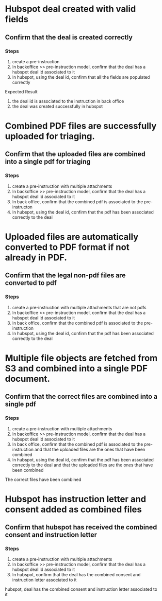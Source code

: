 # Hubspot deal created with valid fields
## Confirm that the deal is created correctly

### Steps
1. create a pre-instruction
2. In backoffice >> pre-instruction model, confirm that the deal has a hubspot deal id associated to it
3. In hubspot, using the deal id, confirm that all the fields are populated correctly

Expected Result
1. the deal id is associated to the instruction in back office
2. the deal was created successfully in hubspot 


# Combined PDF files are successfully uploaded for triaging.
## Confirm that the uploaded files are combined into a single pdf for triaging

### Steps
1. create a pre-instruction with multiple attachments
2.  In backoffice >> pre-instruction model, confirm that the deal has a hubspot deal id associated to it
3. In back office, confirm that the combined pdf is associated to the pre-instructon
4. In hubspot, using the deal id, confirm that the pdf has been associated correctly to the deal 

# Uploaded files are automatically converted to PDF format if not already in PDF.
## Confirm that the legal non-pdf files are converted to pdf 

### Steps
1. create a pre-instruction with multiple attachments that are not pdfs
2.   In backoffice >> pre-instruction model, confirm that the deal has a hubspot deal id associated to it
3. In back office, confirm that the combined pdf is associated to the pre-instruction
4. In hubspot, using the deal id, confirm that the pdf has been associated correctly to the deal 



# Multiple file objects are fetched from S3 and combined into a single PDF document.
## Confirm that the correct files are combined into a single pdf
### Steps
1. create a pre-instruction with multiple attachments 
2.  In backoffice >> pre-instruction model, confirm that the deal has a hubspot deal id associated to it
3. In back office, confirm that the combined pdf is associated to the pre-instruction and that the uploaded files are the ones that have been combined
4. In hubspot, using the deal id, confirm that the pdf has been associated correctly to the deal and that the uploaded files are the ones that have been combined

The correct files have been combined 


# Hubspot has instruction letter and consent added as combined files
## Confirm that hubspot has received the combined consent and instruction letter
### Steps
1. create a pre-instruction with multiple attachments 
2.  In backoffice >> pre-instruction model, confirm that the deal has a hubspot deal id associated to it
3. In hubspot, confirm that the deal has the combined consent and instruction letter associated to it 

hubspot,  deal has the combined consent and instruction letter associated to it 